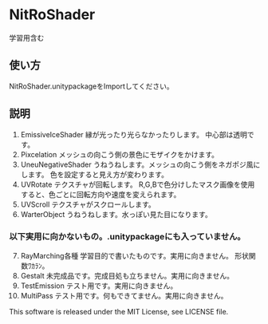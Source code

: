 # NitRoShader
 学習用含む
 
## 使い方
NitRoShader.unitypackageをImportしてください。

## 説明
1. EmissiveIceShader
 縁が光ったり光らなかったりします。
 中心部は透明です。
2. Pixcelation
 メッシュの向こう側の景色にモザイクをかけます。
3. UneuNegativeShader
 うねうねします。メッシュの向こう側をネガポジ風にします。
 色を設定すると見え方が変わります。
4. UVRotate
 テクスチャが回転します。
 R,G,Bで色分けしたマスク画像を使用すると、色ごとに回転方向や速度を変えられます。
5. UVScroll
 テクスチャがスクロールします。
6. WarterObject
 うねうねします。水っぽい見た目になります。

### 以下実用に向かないもの。.unitypackageにも入っていません。
7. RayMarching各種
 学習目的で書いたものです。実用に向きません。
 形状関数ﾜｶﾗﾝ。
8. Gestalt
 未完成品です。完成目処も立ちません。実用に向きません。
9. TestEmission
 テスト用です。実用に向きません。
10. MultiPass
 テスト用です。何もできてません。実用に向きません。

This software is released under the MIT License, see LICENSE file.
